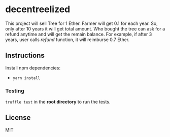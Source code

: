 # decentreelized

This project will sell Tree for 1 Ether. Farmer will get 0.1 for each year. So, only after 10 years it will get total amount. 
Who bought the tree can ask for a refund anytime and will get the remain balance. For example, if after 3 years, user calls *refund* function, it will reimburse 0.7 Ether. 

## Instructions

Install npm dependencies:

* `yarn install`

### Testing

`truffle test` in the **root directory** to run the tests.

## License

MIT
